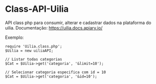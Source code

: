 # Class-API-Uilia
API class php para consumir, alterar e cadastrar dados na plataforma do uilia. Documentação: https://uilia.docs.apiary.io/

Exemplo:

```
require 'Uilia.class.php';  
$Uilia = new uiliaAPI;
  
// Listar todas categorias  
$Cat = $Uilia->get('categoria', '&limit=10');
  
// Selecionar categoria especifica com id = 10  
$Cat = $Uilia->get('categoria', '&id=10');
```
